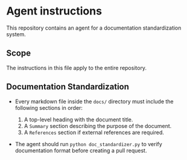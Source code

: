 # Agent instructions

This repository contains an agent for a documentation standardization system.

## Scope

The instructions in this file apply to the entire repository.

## Documentation Standardization

* Every markdown file inside the `docs/` directory must include the following sections in order:
  1. A top-level heading with the document title.
  2. A `Summary` section describing the purpose of the document.
  3. A `References` section if external references are required.

* The agent should run `python doc_standardizer.py` to verify documentation format before creating a pull request.

